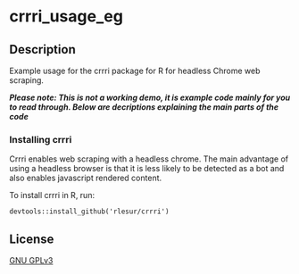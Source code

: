 # crrri_usage_eg
## Description
Example usage for the crrri package for R for headless Chrome web scraping.

***Please note: This is not a working demo, it is example code mainly for you to read through.
Below are decriptions explaining the main parts of the code***

### Installing crrri
Crrri enables web scraping with a headless chrome. The main advantage of using a headless browser is that it is less likely to be detected as a bot and also enables javascript rendered content.

To install crrri in R, run:
```
devtools::install_github('rlesur/crrri')
```

## License

[GNU GPLv3](https://choosealicense.com/licenses/gpl-3.0/)
